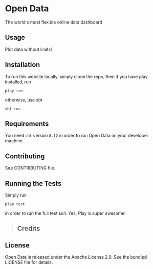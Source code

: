 Open Data
=====================================

The world's most flexible online data dashboard


## Usage

Plot data without limits!

## Installation

To run this website locally, simply clone the repo, then if you have play installed, run

    play run

otherwise, use sbt

    sbt run

## Requirements

You need `sbt` version `0.12` in order to run Open Data on your developer machine.

## Contributing

See CONTRIBUTING file.

## Running the Tests

Simply run

    play test

in order to run the full test suit. Yes, Play is super awesome!

> ## Credits



## License

Open Data is released under the Apache License 2.0. See the bundled LICENSE file for
details.
